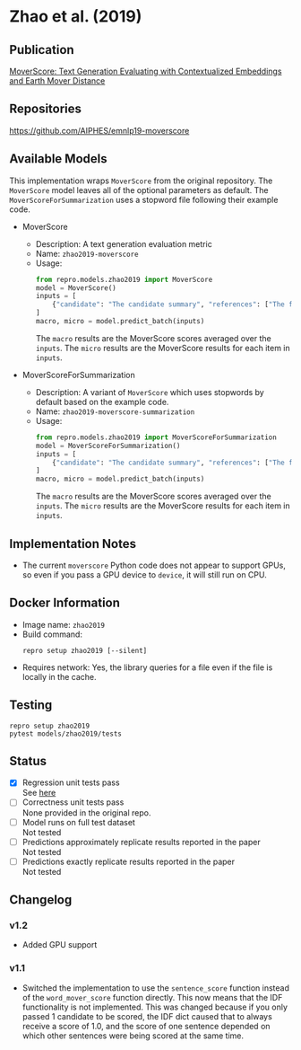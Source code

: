 # Zhao et al. (2019)

## Publication
[MoverScore: Text Generation Evaluating with Contextualized Embeddings and Earth Mover Distance](https://aclanthology.org/D19-1053/)

## Repositories
https://github.com/AIPHES/emnlp19-moverscore

## Available Models
This implementation wraps `MoverScore` from the original repository.
The `MoverScore` model leaves all of the optional parameters as default.
The `MoverScoreForSummarization` uses a stopword file following their example code.

- MoverScore
  - Description: A text generation evaluation metric
  - Name: `zhao2019-moverscore`
  - Usage:
    ```python
    from repro.models.zhao2019 import MoverScore
    model = MoverScore()
    inputs = [
        {"candidate": "The candidate summary", "references": ["The first reference", "The second"]}
    ]
    macro, micro = model.predict_batch(inputs)
    ```
    The `macro` results are the MoverScore scores averaged over the `inputs`.
    The `micro` results are the MoverScore results for each item in `inputs`.
    
- MoverScoreForSummarization
  - Description: A variant of `MoverScore` which uses stopwords by default based on the example code.
  - Name: `zhao2019-moverscore-summarization`
  - Usage:
    ```python
    from repro.models.zhao2019 import MoverScoreForSummarization
    model = MoverScoreForSummarization()
    inputs = [
        {"candidate": "The candidate summary", "references": ["The first reference", "The second"]}
    ]
    macro, micro = model.predict_batch(inputs)
    ```
    The `macro` results are the MoverScore scores averaged over the `inputs`.
    The `micro` results are the MoverScore results for each item in `inputs`.
    
## Implementation Notes
- The current `moverscore` Python code does not appear to support GPUs, so even if you pass a GPU device to `device`, it will still run on CPU. 
    
## Docker Information
- Image name: `zhao2019`
- Build command:
  ```shell script
  repro setup zhao2019 [--silent]
  ```
- Requires network: Yes, the library queries for a file even if the file is locally in the cache.
  
## Testing
```shell script
repro setup zhao2019
pytest models/zhao2019/tests
```

## Status
- [x] Regression unit tests pass  
See [here](https://github.com/danieldeutsch/repro/actions/runs/2016852018)
- [ ] Correctness unit tests pass  
None provided in the original repo.
- [ ] Model runs on full test dataset  
Not tested
- [ ] Predictions approximately replicate results reported in the paper  
Not tested
- [ ] Predictions exactly replicate results reported in the paper  
Not tested

## Changelog
### v1.2
- Added GPU support

### v1.1
- Switched the implementation to use the `sentence_score` function instead of the `word_mover_score` function directly.
This now means that the IDF functionality is not implemented.
This was changed because if you only passed 1 candidate to be scored, the IDF dict caused that to always receive a score of 1.0, and the score of one sentence depended on which other sentences were being scored at the same time.
